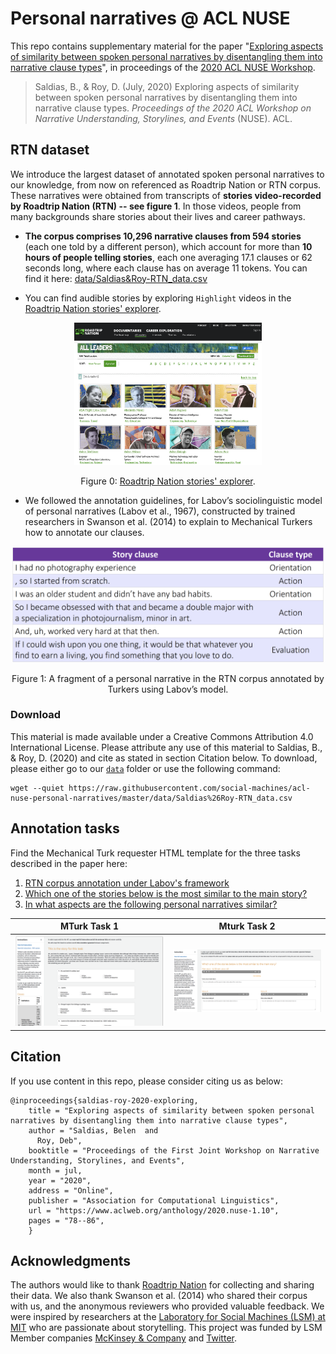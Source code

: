 # Personal narratives @ ACL NUSE

This repo contains supplementary material for the paper "[Exploring aspects of similarity between spoken personal narratives by disentangling them into narrative clause types](https://www.aclweb.org/anthology/2020.nuse-1.10/)", in proceedings of the [2020 ACL NUSE Workshop](https://www.aclweb.org/portal/content/1st-joint-workshop-narrative-understanding-storylines-and-events-nuse-acl-2020).

> Saldias, B., & Roy, D. (July, 2020) Exploring aspects of similarity between spoken personal narratives by disentangling them into narrative clause types. *Proceedings of the 2020 ACL Workshop on Narrative Understanding, Storylines, and Events* (NUSE). ACL.

## RTN dataset

We introduce the largest dataset of annotated spoken personal narratives to our knowledge, from now on referenced as Roadtrip Nation or RTN corpus. These narratives were obtained from transcripts of **stories video-recorded by Roadtrip Nation (RTN) -- see figure 1**. In those videos, people from many backgrounds share stories about their lives and career pathways.

* **The corpus comprises 10,296 narrative clauses from 594 stories** (each one told by a different person), which account for more than **10 hours of people telling stories**, each one averaging 17.1 clauses or 62 seconds long, where each clause has on average 11 tokens. You can find it here: [data/Saldias&Roy-RTN_data.csv](data/Saldias&Roy-RTN_data.csv)

* You can find audible stories by exploring `Highlight` videos in the <a href="https://roadtripnation.com/explore/all?view=grid&sort=alpha" target="_blank">Roadtrip Nation stories' explorer</a>.

<p align="center">
    <img src="static/RTN-gridview.png" alt="RTN-gridview" width="300"/>
</p>
<p align="center">
    Figure 0:
    <a href="https://roadtripnation.com/explore/all?view=grid&sort=alpha" target="_blank">
       Roadtrip Nation stories' explorer</a>.
</p>

* We followed the annotation guidelines, for Labov’s sociolinguistic model of personal narratives (Labov et al., 1967), constructed by trained researchers in Swanson et al. (2014) to explain to Mechanical Turkers how to annotate our clauses.

<p align="center">
    <img src="static/01-story-sample.png" alt="01-story-sample" width="500"/>
</p>
<p align="center">
        Figure 1: A fragment of a personal narrative in the RTN corpus annotated by Turkers using Labov’s model.
</p>

### Download

This material is made available under a Creative Commons Attribution 4.0 International License. Please attribute any use of this material to Saldias, B., & Roy, D. (2020) and cite as stated in section Citation below. To download, please either go to our [`data`](https://github.com/social-machines/acl-nuse-personal-narratives/tree/master/data) folder or use the following command:

```
wget --quiet https://raw.githubusercontent.com/social-machines/acl-nuse-personal-narratives/master/data/Saldias%26Roy-RTN_data.csv
```


## Annotation tasks

Find the Mechanical Turk requester HTML template for the three tasks described in the paper here:
1. [RTN corpus annotation under Labov's framework](https://htmlpreview.github.io/?https://raw.githubusercontent.com/social-machines/acl-nuse-personal-narratives/master/html/00-clause_type_annotation_task.html)
1. [Which one of the stories below is the most similar to the main story?](https://htmlpreview.github.io/?https://raw.githubusercontent.com/social-machines/acl-nuse-personal-narratives/master/html/01-matching_stories_task.html)
1. [In what aspects are the following personal narratives similar?](https://htmlpreview.github.io/?https://raw.githubusercontent.com/social-machines/acl-nuse-personal-narratives/master/html/02-asking_for_aspescts_task.html)

MTurk Task 1            |  Mturk Task 2
:-------------------------:|:-------------------------:
![](static/task-0.png)  |  ![](static/task-1.png)


## Citation

If you use content in this repo, please consider citing us as below:

```
@inproceedings{saldias-roy-2020-exploring,
    title = "Exploring aspects of similarity between spoken personal narratives by disentangling them into narrative clause types",
    author = "Saldias, Belen  and
      Roy, Deb",
    booktitle = "Proceedings of the First Joint Workshop on Narrative Understanding, Storylines, and Events",
    month = jul,
    year = "2020",
    address = "Online",
    publisher = "Association for Computational Linguistics",
    url = "https://www.aclweb.org/anthology/2020.nuse-1.10",
    pages = "78--86",
    }
```


## Acknowledgments

The authors would like to thank [Roadtrip Nation](https://roadtripnation.com) for collecting and sharing their data. We also thank Swanson et al. (2014) who shared their corpus with us, and the anonymous reviewers who provided valuable feedback. We were inspired by researchers at the [Laboratory for Social Machines (LSM) at MIT](https://www.media.mit.edu/groups/social-machines/overview/) who are passionate about storytelling. This project was funded by LSM Member companies [McKinsey & Company](https://www.mckinsey.com) and [Twitter](https://twitter.com).
